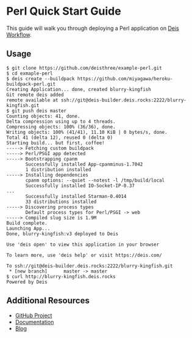 # Perl Quick Start Guide

This guide will walk you through deploying a Perl application on [Deis Workflow][].

## Usage

```console
$ git clone https://github.com/deisthree/example-perl.git
$ cd exmaple-perl
$ deis create --buildpack https://github.com/miyagawa/heroku-buildpack-perl.git
Creating Application... done, created blurry-kingfish
Git remote deis added
remote available at ssh://git@deis-builder.deis.rocks:2222/blurry-kingfish.git
$ git push deis master
Counting objects: 41, done.
Delta compression using up to 4 threads.
Compressing objects: 100% (36/36), done.
Writing objects: 100% (41/41), 11.10 KiB | 0 bytes/s, done.
Total 41 (delta 12), reused 0 (delta 0)
Starting build... but first, coffee!
-----> Fetching custom buildpack
-----> Perl/PSGI app detected
-----> Bootstrapping cpanm
       Successfully installed App-cpanminus-1.7042
       1 distribution installed
-----> Installing dependencies
       cpanm options: --quiet --notest -l /tmp/build/local
       Successfully installed IO-Socket-IP-0.37
...
       Successfully installed Starman-0.4014
       33 distributions installed
-----> Discovering process types
       Default process types for Perl/PSGI -> web
-----> Compiled slug size is 1.9M
Build complete.
Launching App...
Done, blurry-kingfish:v3 deployed to Deis

Use 'deis open' to view this application in your browser

To learn more, use 'deis help' or visit https://deis.com/

To ssh://git@deis-builder.deis.rocks:2222/blurry-kingfish.git
 * [new branch]      master -> master
$ curl http://blurry-kingfish.deis.rocks
Powered by Deis
```

## Additional Resources

* [GitHub Project](https://github.com/deisthree/workflow)
* [Documentation](https://deis.com/docs/workflow/)
* [Blog](https://deis.com/blog/)

[Deis Workflow]: https://github.com/deisthree/workflow#readme
